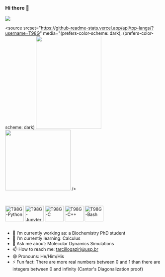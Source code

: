 ### Hi there 👋

<picture>
  <img src="https://github-readme-stats.vercel.app/api?username=T98G&show_icons=true" />
</picture>

<picture>
  
  <source
    srcset="https://github-readme-stats.vercel.app/api/top-langs/?username=T98G"
    media="(prefers-color-scheme: dark), (prefers-color-scheme: dark)
    <img height="300" width="210" src="https://github-readme-stats.vercel.app/api/top-langs/?username=T98G" />
    <img height="195" width="210" src="https://github-readme-stats.vercel.app/api/top-langs/?username=T98G" />
  />
  
</picture>


##

<div style="display: inline_block"><br>
          <img align="center" alt="T98G-Python" height="50" width="60" src="https://cdn.jsdelivr.net/gh/devicons/devicon@latest/icons/python/python-original.svg" />         
          <img align="center" alt="T98G-Jupyter" height="50" width="60" src="https://cdn.jsdelivr.net/gh/devicons/devicon@latest/icons/jupyter/jupyter-original.svg" />
          <img align="center" alt="T98G-C" height="50" width="60" src="https://cdn.jsdelivr.net/gh/devicons/devicon@latest/icons/c/c-plain.svg" />
          <img align="center" alt="T98G-C++" height="50" width="60" src="https://cdn.jsdelivr.net/gh/devicons/devicon@latest/icons/cplusplus/cplusplus-plain.svg" />
          <img align="center" alt="T98G-Bash" height="50" width="60" src="https://cdn.jsdelivr.net/gh/devicons/devicon@latest/icons/bash/bash-original.svg" />     
</div>


##
          
- 🔭 I’m currently working as: a Biochemistry PhD student
- 🌱 I’m currently learning: Calculus
- 💬 Ask me about: Molecular Dynamics Simulations
- 📫 How to reach me: tarcillogaziri@usp.br
- 😄 Pronouns: He/Him/His
- ⚡ Fun fact: There are more real numbers between 0 and 1 than there are integers between 0 and infinity (Cantor's Diagonalization proof)
